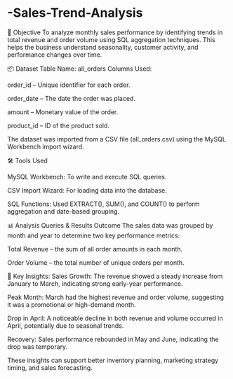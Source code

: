 # -Sales-Trend-Analysis

📌 Objective
To analyze monthly sales performance by identifying trends in total revenue and order volume using SQL aggregation techniques. This helps the business understand seasonality, customer activity, and performance changes over time.

📦 Dataset
Table Name: all_orders
Columns Used:

order_id – Unique identifier for each order.

order_date – The date the order was placed.

amount – Monetary value of the order.

product_id – ID of the product sold.

The dataset was imported from a CSV file (all_orders.csv) using the MySQL Workbench import wizard.


🛠 Tools Used

MySQL Workbench: To write and execute SQL queries.

CSV Import Wizard: For loading data into the database.

SQL Functions: Used EXTRACT(), SUM(), and COUNT() to perform aggregation and date-based grouping.


📊 Analysis Queries & Results Outcome
The sales data was grouped by month and year to determine two key performance metrics:

Total Revenue – the sum of all order amounts in each month.

Order Volume – the total number of unique orders per month.

📌 Key Insights:
Sales Growth: The revenue showed a steady increase from January to March, indicating strong early-year performance.

Peak Month: March had the highest revenue and order volume, suggesting it was a promotional or high-demand month.

Drop in April: A noticeable decline in both revenue and volume occurred in April, potentially due to seasonal trends.

Recovery: Sales performance rebounded in May and June, indicating the drop was temporary.

These insights can support better inventory planning, marketing strategy timing, and sales forecasting.

